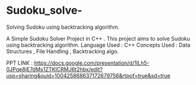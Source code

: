 # Sudoku_solve-
Solving Sudoku using backtracking algorithm.

A Simple Sudoku Solver Project in C++ . 
This project aims to solve Sudoku using backtracking algorithm.
Language Used : C++
Concepts Used : Data Structures , File Handling , Backtracking algo.

PPT LINK : https://docs.google.com/presentation/d/1lLh5-0JPqe8jE7dMs1ZTKlCRMJ6t2hbx/edit?usp=sharing&ouid=100425868637172679756&rtpof=true&sd=true
